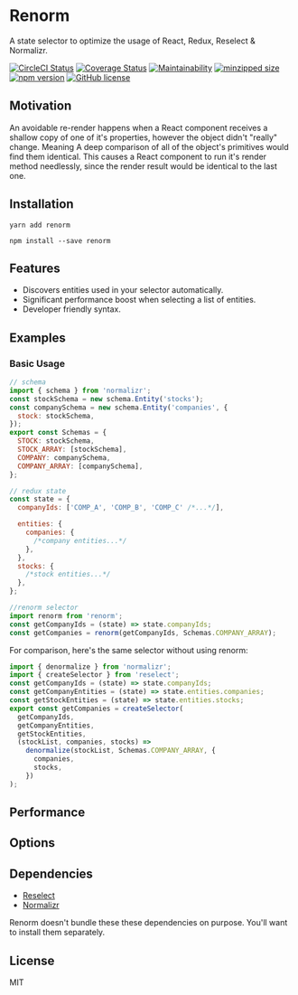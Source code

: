 # Renorm

A state selector to optimize the usage of React, Redux, Reselect & Normalizr.

[![CircleCI Status](https://circleci.com/gh/dortzur/renorm.svg?style=shield&circle-token=:circle-token)](https://circleci.com/gh/dortzur/renorm) [![Coverage Status](https://img.shields.io/coveralls/dortzur/renorm.svg?style=flat)](https://coveralls.io/github/dortzur/renorm?branch=master) [![Maintainability](https://api.codeclimate.com/v1/badges/98cfe3ff1fc90e570820/maintainability)](https://codeclimate.com/github/dortzur/renorm/maintainability) [![minzipped size](https://img.shields.io/bundlephobia/minzip/renorm.svg?colorB=44cc11&style=square)](https://bundlephobia.com/result?p=renorm) [![npm version](https://img.shields.io/npm/v/renorm.svg?style=flat-square)](https://www.npmjs.com/package/renorm) [![GitHub license](https://img.shields.io/badge/license-MIT-blue.svg)](https://github.com/dortzur/renorm/blob/master/LICENSE)

## Motivation

An avoidable re-render happens when a React component receives
a shallow copy of one of it's properties, however the object didn't "really" change.
Meaning A deep comparison of all of the object's primitives would find them identical.
This causes a React component to run it's render
method needlessly, since the render result would be identical to the last one.

## Installation

```shell
yarn add renorm
```

```shell
npm install --save renorm
```

## Features

* Discovers entities used in your selector automatically.
* Significant performance boost when selecting a list of entities.
* Developer friendly syntax.

## Examples

### Basic Usage

```javascript
// schema
import { schema } from 'normalizr';
const stockSchema = new schema.Entity('stocks');
const companySchema = new schema.Entity('companies', {
  stock: stockSchema,
});
export const Schemas = {
  STOCK: stockSchema,
  STOCK_ARRAY: [stockSchema],
  COMPANY: companySchema,
  COMPANY_ARRAY: [companySchema],
};

// redux state
const state = {
  companyIds: ['COMP_A', 'COMP_B', 'COMP_C' /*...*/],

  entities: {
    companies: {
      /*company entities...*/
    },
  },
  stocks: {
    /*stock entities...*/
  },
};

//renorm selector
import renorm from 'renorm';
const getCompanyIds = (state) => state.companyIds;
const getCompanies = renorm(getCompanyIds, Schemas.COMPANY_ARRAY);
```

For comparison, here's the same selector without using renorm:

```javascript
import { denormalize } from 'normalizr';
import { createSelector } from 'reselect';
const getCompanyIds = (state) => state.companyIds;
const getCompanyEntities = (state) => state.entities.companies;
const getStockEntities = (state) => state.entities.stocks;
export const getCompanies = createSelector(
  getCompanyIds,
  getCompanyEntities,
  getStockEntities,
  (stockList, companies, stocks) =>
    denormalize(stockList, Schemas.COMPANY_ARRAY, {
      companies,
      stocks,
    })
);
```

## Performance

## Options

## Dependencies

* [Reselect](https://github.com/reduxjs/reselect/)
* [Normalizr](https://github.com/paularmstrong/normalizr)

Renorm doesn't bundle these these dependencies on purpose. You'll want to install them separately.

## License

MIT
